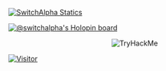 
[![SwitchAlpha Statics](https://github-readme-stats.vercel.app/api?username=switchalpha&show_icons=true&theme=tokyonight)](https://switchalpha.dev)

[![@switchalpha's Holopin board](https://holopin.me/switchalpha)](https://holopin.io/@switchalpha)

<p align="center">
<img src="https://tryhackme-badges.s3.amazonaws.com/switchalpha.png" alt="TryHackMe">
</p>

[![Visitor](https://visitor-badge.laobi.icu/badge?page_id=switchalpha.switchalpha)](#)
